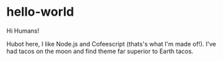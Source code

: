 # hello-world

Hi Humans!

Hubot here, I like Node.js and Cofeescript (thats's what I'm made of!).
I've had tacos on the moon and find theme far superior to Earth tacos.
